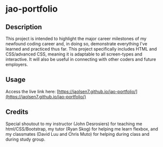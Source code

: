 # jao-portfolio

## Description
This project is intended to highlight the major career milestones of my newfound coding career and, in doing so, demonstrate everything I've learned and practiced thus far. This project specifically includes HTML and CSS/advanced CSS, meaning it is adaptable to all screen-types and interactive. It will also be useful in connecting with other coders and future employers.

## Usage
Access the live link here: [https://jaolsen7.github.io/jao-portfolio/](https://jaolsen7.github.io/jao-portfolio/)

## Credits
Special shoutout to my instructor (John Desrosiers) for teaching me html/CSS/Bootstrap, my tutor (Ryan Skog) for helping me learn flexbox, and my classmates (David Luu and Chris Muto) for helping during class and during study group.
